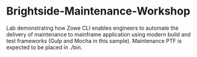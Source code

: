 # Brightside-Maintenance-Workshop
Lab demonstrating how Zowe CLI enables engineers to automate the delivery of maintenance to mainframe application using modern build and test frameworks (Gulp and Mocha in this sample). Maintenance PTF is expected to be placed in ./bin.
